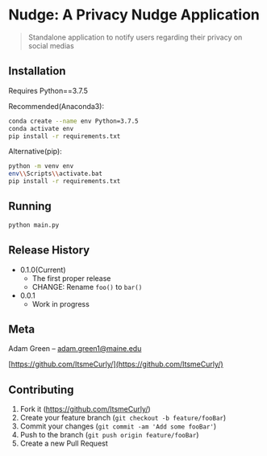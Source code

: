 # Nudge: A Privacy Nudge Application
> Standalone application to notify users regarding their privacy on social medias

## Installation

Requires Python==3.7.5

Recommended(Anaconda3):

```sh
conda create --name env Python=3.7.5
conda activate env
pip install -r requirements.txt
```

Alternative(pip):

```sh
python -m venv env
env\\Scripts\\activate.bat
pip install -r requirements.txt
```

## Running

```sh
python main.py
```

## Release History

* 0.1.0(Current)
    * The first proper release
    * CHANGE: Rename `foo()` to `bar()`
* 0.0.1
    * Work in progress

## Meta

Adam Green – adam.green1@maine.edu

[https://github.com/ItsmeCurly/](https://github.com/ItsmeCurly/)

## Contributing

1. Fork it (<https://github.com/ItsmeCurly/>)
2. Create your feature branch (`git checkout -b feature/fooBar`)
3. Commit your changes (`git commit -am 'Add some fooBar'`)
4. Push to the branch (`git push origin feature/fooBar`)
5. Create a new Pull Request
